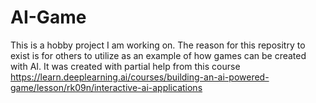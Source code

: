 # AI-Game
This is a hobby project I am working on. The reason for this repositry to exist is for others to utilize as an example of how games can be created with AI. It was created with partial help from this course https://learn.deeplearning.ai/courses/building-an-ai-powered-game/lesson/rk09n/interactive-ai-applications
